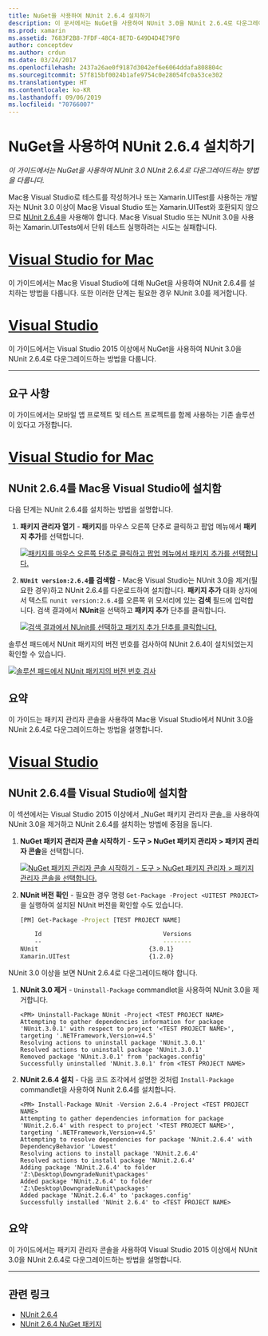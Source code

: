 ```yaml
---
title: NuGet을 사용하여 NUnit 2.6.4 설치하기
description: 이 문서에서는 NuGet을 사용하여 NUnit 3.0을 NUnit 2.6.4로 다운그레이드하는 방법을 설명합니다. NUnit 3.x을 지원하지 않는 Xamarin.UITest로 작업하는 경우에 필요합니다.
ms.prod: xamarin
ms.assetid: 7683F2B8-7FDF-48C4-8E7D-649D4D4E79F0
author: conceptdev
ms.author: crdun
ms.date: 03/24/2017
ms.openlocfilehash: 2437a26ae0f9187d3042ef6e6064ddafa808804c
ms.sourcegitcommit: 57f815bf0024b1afe9754c0e28054fc0a53ce302
ms.translationtype: HT
ms.contentlocale: ko-KR
ms.lasthandoff: 09/06/2019
ms.locfileid: "70766007"
---
```

# <a name="installing-nunit-264-using-nuget"></a>NuGet을 사용하여 NUnit 2.6.4 설치하기

_이 가이드에서는 NuGet을 사용하여 NUnit 3.0 NUnit 2.6.4로 다운그레이드하는 방법을 다룹니다._

Mac용 Visual Studio로 테스트를 작성하거나 또는 Xamarin.UITest를 사용하는 개발자는 NUnit 3.0 이상이 Mac용 Visual Studio 또는 Xamarin.UITest와 호환되지 않으므로 [NUnit 2.6.4](http://nunit.org/index.php?p=docHome&r=2.6.4)을 사용해야 합니다. Mac용 Visual Studio 또는 NUnit 3.0을 사용하는 Xamarin.UITests에서 단위 테스트 실행하려는 시도는 실패합니다.

# <a name="visual-studio-for-mactabmacos"></a>[Visual Studio for Mac](#tab/macos)

이 가이드에서는 Mac용 Visual Studio에 대해 NuGet을 사용하여 NUnit 2.6.4를 설치하는 방법을 다룹니다. 또한 이러한 단계는 필요한 경우 NUnit 3.0를 제거합니다.

# <a name="visual-studiotabwindows"></a>[Visual Studio](#tab/windows)

이 가이드에서는 Visual Studio 2015 이상에서 NuGet을 사용하여 NUnit 3.0을 NUnit 2.6.4로 다운그레이드하는 방법을 다룹니다.

-----

## <a name="requirements"></a>요구 사항

이 가이드에서는 모바일 앱 프로젝트 및 테스트 프로젝트를 함께 사용하는 기존 솔루션이 있다고 가정합니다.

# <a name="visual-studio-for-mactabmacos"></a>[Visual Studio for Mac](#tab/macos)

## <a name="installing-nunit-264-in-visual-studio-for-mac"></a>NUnit 2.6.4를 Mac용 Visual Studio에 설치함

다음 단계는 NUnit 2.6.4를 설치하는 방법을 설명합니다.

1. **패키지 관리자 열기** - **패키지**를 마우스 오른쪽 단추로 클릭하고 팝업 메뉴에서 **패키지 추가**를 선택합니다.

    [![](installing-nunit-using-nuget-images/add-packages-xs.png "패키지를 마우스 오른쪽 단추로 클릭하고 팝업 메뉴에서 패키지 추가를 선택합니다.")](installing-nunit-using-nuget-images/add-packages-xs.png#lightbox)
    
1. **`NUnit version:2.6.4`를 검색함** - Mac용 Visual Studio는 NUnit 3.0을 제거(필요한 경우)하고 NUnit 2.6.4를 다운로드하여 설치합니다. **패키지 추가** 대화 상자에서 텍스트 `nunit version:2.6.4`를 오른쪽 위 모서리에 있는 **검색** 필드에 입력합니다. 검색 결과에서 **NUnit**을 선택하고 **패키지 추가** 단추를 클릭합니다.

    [![](installing-nunit-using-nuget-images/nunit-search-xs.png "검색 결과에서 NUnit를 선택하고 패키지 추가 단추를 클릭합니다.")](installing-nunit-using-nuget-images/nunit-search-xs.png#lightbox)

솔루션 패드에서 NUnit 패키지의 버전 번호를 검사하여 NUnit 2.6.4이 설치되었는지 확인할 수 있습니다.

[![](installing-nunit-using-nuget-images/nunit-2-6-4-installed.png "솔루션 패드에서 NUnit 패키지의 버전 번호 검사")](installing-nunit-using-nuget-images/nunit-2-6-4-installed.png#lightbox)

## <a name="summary"></a>요약

이 가이드는 패키지 관리자 콘솔을 사용하여 Mac용 Visual Studio에서 NUnit 3.0을 NUnit 2.6.4로 다운그레이드하는 방법을 설명합니다.

# <a name="visual-studiotabwindows"></a>[Visual Studio](#tab/windows)

## <a name="installing-nunit-264-in-visual-studio"></a>NUnit 2.6.4를 Visual Studio에 설치함

이 섹션에서는 Visual Studio 2015 이상에서 _NuGet 패키지 관리자 콘솔_을 사용하여 NUnit 3.0을 제거하고 NUnit 2.6.4를 설치하는 방법에 중점을 둡니다.

1. **NuGet 패키지 관리자 콘솔 시작하기** - **도구 > NuGet 패키지 관리자 > 패키지 관리자 콘솔**을 선택합니다.

    [![](installing-nunit-using-nuget-images/package-manager-console.png "NuGet 패키지 관리자 콘솔 시작하기 - 도구 > NuGet 패키지 관리자 > 패키지 관리자 콘솔을 선택합니다.")](installing-nunit-using-nuget-images/package-manager-console.png#lightbox)
    
1. **NUnit 버전 확인** - 필요한 경우 명령 `Get-Package -Project <UITEST PROJECT>`을 실행하여 설치된 NUnit 버전을 확인할 수도 있습니다.

    ```bash
    [PM] Get-Package -Project [TEST PROJECT NAME]
    
        Id                                  Versions                                 ProjectName
        --                                  --------                                 -----------
    NUnit                               {3.0.1}                                  [TEST PROJECT NAME]
    Xamarin.UITest                      {1.2.0}                                  [TEST PROJECT NAME]
    ```

NUnit 3.0 이상을 보면 NUnit 2.6.4로 다운그레이드해야 합니다.

1. **NUnit 3.0 제거** - `Uninstall-Package` commandlet을 사용하여 NUnit 3.0을 제거합니다.

    ```
    <PM> Uninstall-Package NUnit -Project <TEST PROJECT NAME>
    Attempting to gather dependencies information for package 'NUnit.3.0.1' with respect to project '<TEST PROJECT NAME>', targeting '.NETFramework,Version=v4.5'
    Resolving actions to uninstall package 'NUnit.3.0.1'
    Resolved actions to uninstall package 'NUnit.3.0.1'
    Removed package 'NUnit.3.0.1' from 'packages.config'
    Successfully uninstalled 'NUnit.3.0.1' from <TEST PROJECT NAME>
    ```

1. **NUnit 2.6.4 설치** - 다음 코드 조각에서 설명한 것처럼 `Install-Package` commandlet을 사용하여 Nunit 2.6.4를 설치합니다.

    ```
    <PM> Install-Package NUnit -Version 2.6.4 -Project <TEST PROJECT NAME>
    Attempting to gather dependencies information for package 'NUnit.2.6.4' with respect to project '<TEST PROJECT NAME>', targeting '.NETFramework,Version=v4.5'
    Attempting to resolve dependencies for package 'NUnit.2.6.4' with DependencyBehavior 'Lowest'
    Resolving actions to install package 'NUnit.2.6.4'
    Resolved actions to install package 'NUnit.2.6.4'
    Adding package 'NUnit.2.6.4' to folder 'Z:\Desktop\DowngradeNunit\packages'
    Added package 'NUnit.2.6.4' to folder 'Z:\Desktop\DowngradeNunit\packages'
    Added package 'NUnit.2.6.4' to 'packages.config'
    Successfully installed 'NUnit 2.6.4' to <TEST PROJECT NAME>
    ```

## <a name="summary"></a>요약

이 가이드에서는 패키지 관리자 콘솔을 사용하여 Visual Studio 2015 이상에서 NUnit 3.0을 NUnit 2.6.4로 다운그레이드하는 방법을 설명합니다.

-----

## <a name="related-links"></a>관련 링크

- [NUnit 2.6.4](http://nunit.org/index.php?p=docHome&r=2.6.4)
- [NUnit 2.6.4 NuGet 패키지](https://www.nuget.org/packages/NUnit/2.6.4)

